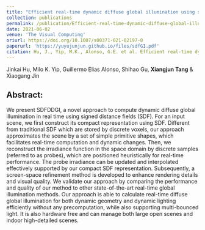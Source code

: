 ```yaml
---
title: "Efficient real-time dynamic diffuse global illumination using signed distance fields"
collection: publications
permalink: /publication/Efficient-real-time-dynamic-diffuse-global-illumination-using-signed-distance-fields
date: 2021-06-02
venue: 'The Visual Computing'
oriurl: https://doi.org/10.1007/s00371-021-02197-0
paperurl: 'https://yuyujunjun.github.io/files/sdfGI.pdf'
citation: Hu, J., Yip, M.K., Alonso, G.E. et al. Efficient real-time dynamic diffuse global illumination using signed distance fields. Vis Comput (2021). 
---
```

Jinkai Hu, Milo K. Yip, Guillermo Elias Alonso, Shihao Gu, **Xiangjun Tang** & Xiaogang Jin



## Abstract:

We present SDFDDGI, a novel approach to compute dynamic diffuse global illumination in real time using signed distance fields (SDF). For an input scene, we first construct its compact representation using SDF. Different from traditional SDF which are stored by discrete voxels, our approach approximates the scene by a set of simple primitive shapes, which facilitates real-time computation and dynamic changes. Then, we reconstruct the irradiance function in the space domain by discrete samples (referred to as probes), which are positioned heuristically for real-time performance. The probe irradiance can be updated and interpolated effectively supported by our compact SDF representation. Subsequently, a screen-space refinement method is developed to enhance rendering details and visual quality. We validate our approach by comparing the performance and quality of our method to other state-of-the-art real-time global illumination methods. Our approach is able to calculate real-time diffuse global illumination for both dynamic geometry and dynamic lighting efficiently without any precomputation, while also supporting multi-bounced light. It is also hardware free and can manage both large open scenes and indoor high-detailed scenes.